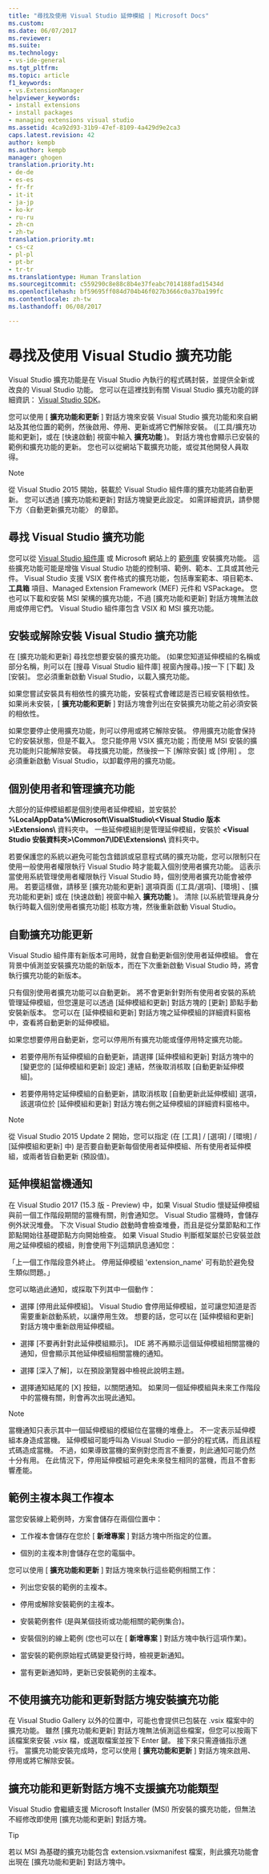 ```yaml
---
title: "尋找及使用 Visual Studio 延伸模組 | Microsoft Docs"
ms.custom: 
ms.date: 06/07/2017
ms.reviewer: 
ms.suite: 
ms.technology:
- vs-ide-general
ms.tgt_pltfrm: 
ms.topic: article
f1_keywords:
- vs.ExtensionManager
helpviewer_keywords:
- install extensions
- install packages
- managing extensions visual studio
ms.assetid: 4ca92d93-31b9-47ef-8109-4a429d9e2ca3
caps.latest.revision: 42
author: kempb
ms.author: kempb
manager: ghogen
translation.priority.ht:
- de-de
- es-es
- fr-fr
- it-it
- ja-jp
- ko-kr
- ru-ru
- zh-cn
- zh-tw
translation.priority.mt:
- cs-cz
- pl-pl
- pt-br
- tr-tr
ms.translationtype: Human Translation
ms.sourcegitcommit: c559290c8e88c8b4e37feabc7014188fad15434d
ms.openlocfilehash: bf59695ff084d704b46f027b3666c0a37ba199fc
ms.contentlocale: zh-tw
ms.lasthandoff: 06/08/2017

---
```

# <a name="finding-and-using-visual-studio-extensions"></a>尋找及使用 Visual Studio 擴充功能
Visual Studio 擴充功能是在 Visual Studio 內執行的程式碼封裝，並提供全新或改良的 Visual Studio 功能。 您可以在這裡找到有關 Visual Studio 擴充功能的詳細資訊： [Visual Studio SDK](../extensibility/visual-studio-sdk.md)。  

 您可以使用 [ **擴充功能和更新** ] 對話方塊來安裝 Visual Studio 擴充功能和來自網站及其他位置的範例，然後啟用、停用、更新或將它們解除安裝。 ([工具/擴充功能和更新]，或在 [快速啟動]  視窗中輸入 **擴充功能** )。 對話方塊也會顯示已安裝的範例和擴充功能的更新。 您也可以從網站下載擴充功能，或從其他開發人員取得。  

> [!NOTE]
>  從 Visual Studio 2015 開始，裝載於 Visual Studio 組件庫的擴充功能將自動更新。  您可以透過 [擴充功能和更新]  對話方塊變更此設定。  如需詳細資訊，請參閱下方〈自動更新擴充功能〉  的章節。  

## <a name="finding-visual-studio-extensions"></a>尋找 Visual Studio 擴充功能  
 您可以從 [Visual Studio 組件庫](http://go.microsoft.com/fwlink/?LinkID=178891) 或 Microsoft 網站上的 [範例庫](http://go.microsoft.com/fwlink/?LinkId=245175) 安裝擴充功能。 這些擴充功能可能是增強 Visual Studio 功能的控制項、範例、範本、工具或其他元件。 Visual Studio 支援 VSIX 套件格式的擴充功能，包括專案範本、項目範本、 **工具箱** 項目、Managed Extension Framework (MEF) 元件和 VSPackage。 您也可以下載和安裝 MSI 架構的擴充功能，不過 [擴充功能和更新]  對話方塊無法啟用或停用它們。 Visual Studio 組件庫包含 VSIX 和 MSI 擴充功能。  

## <a name="installing-or-uninstalling-visual-studio-extensions"></a>安裝或解除安裝 Visual Studio 擴充功能  
 在 [擴充功能和更新] 尋找您想要安裝的擴充功能。 (如果您知道延伸模組的名稱或部分名稱，則可以在 [搜尋 Visual Studio 組件庫] 視窗內搜尋。)按一下 [下載] 及 [安裝]。 您必須重新啟動 Visual Studio，以載入擴充功能。  

 如果您嘗試安裝具有相依性的擴充功能，安裝程式會確認是否已經安裝相依性。 如果尚未安裝，[ **擴充功能和更新** ] 對話方塊會列出在安裝擴充功能之前必須安裝的相依性。  

 如果您要停止使用擴充功能，則可以停用或將它解除安裝。 停用擴充功能會保持它的安裝狀態，但是不載入。 您只能停用 VSIX 擴充功能；而使用 MSI 安裝的擴充功能則只能解除安裝。 尋找擴充功能，然後按一下 [解除安裝]  或 [停用] 。 您必須重新啟動 Visual Studio，以卸載停用的擴充功能。  

## <a name="per-user-and-administrative-extensions"></a>個別使用者和管理擴充功能  
 大部分的延伸模組都是個別使用者延伸模組，並安裝於 **%LocalAppData%\Microsoft\VisualStudio\\<Visual Studio 版本\>\Extensions\\** 資料夾中。 一些延伸模組則是管理延伸模組，安裝於 **\<Visual Studio 安裝資料夾>\Common7\IDE\Extensions\\** 資料夾中。  

 若要保護您的系統以避免可能包含錯誤或惡意程式碼的擴充功能，您可以限制只在使用一般使用者權限執行 Visual Studio 時才能載入個別使用者擴充功能。 這表示當使用系統管理使用者權限執行 Visual Studio 時，個別使用者擴充功能會被停用。 若要這樣做，請移至 [擴充功能和更新]  選項頁面 ([工具/選項]、[環境] 、[擴充功能和更新] 或在 [快速啟動]  視窗中輸入 **擴充功能** )。 清除 [以系統管理員身分執行時載入個別使用者擴充功能]  核取方塊，然後重新啟動 Visual Studio。  

## <a name="automatic-extension-updates"></a>自動擴充功能更新  
 Visual Studio 組件庫有新版本可用時，就會自動更新個別使用者延伸模組。  會在背景中偵測並安裝擴充功能的新版本，而在下次重新啟動 Visual Studio 時，將會執行擴充功能的新版本。  

 只有個別使用者擴充功能可以自動更新。  將不會更新針對所有使用者安裝的系統管理延伸模組，但您還是可以透過 [延伸模組和更新] 對話方塊的 [更新] 節點手動安裝新版本。 您可以在 [延伸模組和更新] 對話方塊之延伸模組的詳細資料窗格中，查看將自動更新的延伸模組。  

 如果您想要停用自動更新，您可以停用所有擴充功能或僅停用特定擴充功能。  

-   若要停用所有延伸模組的自動更新，請選擇 [延伸模組和更新] 對話方塊中的 [變更您的 [延伸模組和更新] 設定] 連結，然後取消核取 [自動更新延伸模組]。  

-   若要停用特定延伸模組的自動更新，請取消核取 [自動更新此延伸模組] 選項，該選項位於 [延伸模組和更新] 對話方塊右側之延伸模組的詳細資料窗格中。  

> [!NOTE]
>  從 Visual Studio 2015 Update 2 開始，您可以指定 (在 [工具] / [選項] / [環境] / [延伸模組和更新] 中) 是否要自動更新每個使用者延伸模組、所有使用者延伸模組，或兩者皆自動更新 (預設值)。  

## <a name="extension-crash-notifications"></a>延伸模組當機通知

在 Visual Studio 2017 (15.3 版 - Preview) 中，如果 Visual Studio 懷疑延伸模組與前一個工作階段期間的當機有關，則會通知您。 Visual Studio 當機時，會儲存例外狀況堆疊。 下次 Visual Studio 啟動時會檢查堆疊，而且是從分葉節點和工作節點開始往基礎節點方向開始檢查。 如果 Visual Studio 判斷框架屬於已安裝並啟用之延伸模組的模組，則會使用下列這類訊息通知您：

  「上一個工作階段意外終止。 停用延伸模組 'extension_name' 可有助於避免發生類似問題。」

您可以略過此通知，或採取下列其中一個動作：

-   選擇 [停用此延伸模組]。 Visual Studio 會停用延伸模組，並可讓您知道是否需要重新啟動系統，以讓停用生效。 想要的話，您可以在 [延伸模組和更新] 對話方塊中重新啟用延伸模組。

-   選擇 [不要再針對此延伸模組顯示]。 IDE 將不再顯示這個延伸模組相關當機的通知，但會顯示其他延伸模組相關當機的通知。

-   選擇 [深入了解]，以在預設瀏覽器中檢視此說明主題。

-   選擇通知結尾的 [X] 按鈕，以關閉通知。 如果同一個延伸模組與未來工作階段中的當機有關，則會再次出現此通知。

> [!NOTE]
>  當機通知只表示其中一個延伸模組的模組位在當機的堆疊上。 不一定表示延伸模組本身造成當機。 延伸模組可能呼叫為 Visual Studio 一部分的程式碼，而且該程式碼造成當機。 不過，如果導致當機的案例對您而言不重要，則此通知可能仍然十分有用。 在此情況下，停用延伸模組可避免未來發生相同的當機，而且不會影響產能。


## <a name="sample-master-copies-and-working-copies"></a>範例主複本與工作複本  
 當您安裝線上範例時，方案會儲存在兩個位置中：  

-   工作複本會儲存在您於 [ **新增專案** ] 對話方塊中所指定的位置。  

-   個別的主複本則會儲存在您的電腦中。  

 您可以使用 [ **擴充功能和更新** ] 對話方塊來執行這些範例相關工作：  

-   列出您安裝的範例的主複本。  

-   停用或解除安裝範例的主複本。  

-   安裝範例套件 (是與某個技術或功能相關的範例集合)。  

-   安裝個別的線上範例 (您也可以在 [ **新增專案** ] 對話方塊中執行這項作業)。  

-   當安裝的範例原始程式碼變更發行時，檢視更新通知。  

-   當有更新通知時，更新已安裝範例的主複本。  

## <a name="installing-without-using-the-extensions-and-updates-dialog-box"></a>不使用擴充功能和更新對話方塊安裝擴充功能  
 在 Visual Studio Gallery 以外的位置中，可能也會提供已包裝在 .vsix 檔案中的擴充功能。 雖然 [擴充功能和更新]  對話方塊無法偵測這些檔案，但您可以按兩下該檔案來安裝 .vsix 檔，或選取檔案並按下 Enter 鍵。 接下來只需遵循指示進行。 當擴充功能安裝完成時，您可以使用 [ **擴充功能和更新** ] 對話方塊來啟用、停用或將它解除安裝。  

## <a name="extension-types-not-supported-by-the-extensions-and-updates-dialog-box"></a>擴充功能和更新對話方塊不支援擴充功能類型  
 Visual Studio 會繼續支援 Microsoft Installer (MSI) 所安裝的擴充功能，但無法不經修改即使用 [擴充功能和更新]  對話方塊。  

> [!TIP]
>  若以 MSI 為基礎的擴充功能包含 extension.vsixmanifest 檔案，則此擴充功能會出現在 [擴充功能和更新]  對話方塊中。

